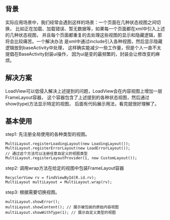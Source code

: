 ## 背景
实际应用场景中，我们经常会遇到这样的场景：一个页面在几种状态视图之间切换，
比如正在加载、加载错误、暂无数据等，如果每一个页面都在xml中引入上述的几种状态视图，
并且每个页面都重复的去处理这些视图的显示和隐藏逻辑，那将会比较痛苦。一个解决办法
是xml中通过include引入各种视图，然后显示隐藏逻辑放到baseActivity中处理，
这样确实能减少一些工作量，但是个人一直不太提倡在BaseActivity封装ui操作，
因为ui是变的最频繁的，封装会让修改变的麻烦。

## 解决方案
LoadView可以低侵入解决上述提到的问题，LoadView会在内容视图上增加一层FrameLayout容器，
这个容器包含了上述提到的各种状态视图，然后通过show(type)方法显示特定的视图，
后面有代码展示用法，看完就很好理解了。

## 基本使用
step1: 先注册全局使用的各种类型的视图。
```
MultiLayout.registerLoadingLayout(new LoadingLayout());
MultiLayout.registerErrorLayout(new LoadErrorLayout());
// 通过这个方法可以注册任意自定义的视图类型
MultiLayout.registerLayoutProvider(1, new CustomLayout());
```
step2: 调用wrap方法在给定的视图中包装FrameLayout容器
```
RecyclerView rv = findViewById(R.id.rv);
MultiLayout multiLayout = MultiLayout.wrap(rv);
```
step3: 根据需要切换视图。
```
multiLayout.showError();
multiLayout.showContent(); // 展示被包装的原始内容视图
multiLayout.showWithType(1); // 展示自定义类型的视图
```

